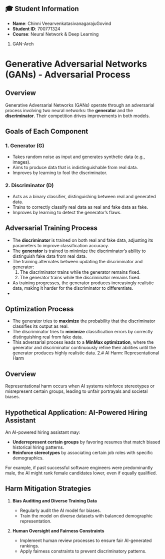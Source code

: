 
## 🎓 Student Information
- **Name**: Chinni VeearvenkatasivanagarajuGovind
- **Student ID**: 700771324
- **Course**: Neural Network & Deep Learning


1. GAN-Arch
# Generative Adversarial Networks (GANs) - Adversarial Process

## Overview
Generative Adversarial Networks (GANs) operate through an adversarial process involving two neural networks: the **generator** and the **discriminator**. Their competition drives improvements in both models.

## Goals of Each Component
### 1. Generator (G)
- Takes random noise as input and generates synthetic data (e.g., images).
- Aims to produce data that is indistinguishable from real data.
- Improves by learning to fool the discriminator.

### 2. Discriminator (D)
- Acts as a binary classifier, distinguishing between real and generated data.
- Trains to correctly classify real data as real and fake data as fake.
- Improves by learning to detect the generator’s flaws.

## Adversarial Training Process
- The **discriminator** is trained on both real and fake data, adjusting its parameters to improve classification accuracy.
- The **generator** is trained to minimize the discriminator’s ability to distinguish fake data from real data.
- The training alternates between updating the discriminator and generator:
  1. The discriminator trains while the generator remains fixed.
  2. The generator trains while the discriminator remains fixed.
- As training progresses, the generator produces increasingly realistic data, making it harder for the discriminator to differentiate.
- 
## Optimization Process
- The generator tries to **maximize** the probability that the discriminator classifies its output as real.
- The discriminator tries to **minimize** classification errors by correctly distinguishing real from fake data.
- This adversarial process leads to a **MinMax optimization**, where the generator and discriminator continuously refine their abilities until the generator produces highly realistic data.
2.# AI Harm: Representational Harm

## Overview
Representational harm occurs when AI systems reinforce stereotypes or misrepresent certain groups, leading to unfair portrayals and societal biases.

## Hypothetical Application: AI-Powered Hiring Assistant
An AI-powered hiring assistant may:
- **Underrepresent certain groups** by favoring resumes that match biased historical hiring patterns.
- **Reinforce stereotypes** by associating certain job roles with specific demographics.

For example, if past successful software engineers were predominantly male, the AI might rank female candidates lower, even if equally qualified.

## Harm Mitigation Strategies
1. **Bias Auditing and Diverse Training Data**
   - Regularly audit the AI model for biases.
   - Train the model on diverse datasets with balanced demographic representation.

2. **Human Oversight and Fairness Constraints**
   - Implement human review processes to ensure fair AI-generated rankings.
   - Apply fairness constraints to prevent discriminatory patterns.



